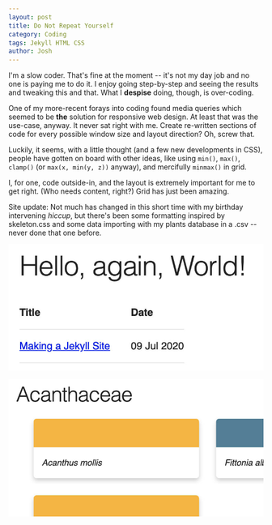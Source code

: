 ```yaml
---
layout: post
title: Do Not Repeat Yourself
category: Coding
tags: Jekyll HTML CSS
author: Josh
---
```


I'm a slow coder. That's fine at the moment -- it's not my day job and no one is paying me to do it. I enjoy going step-by-step and seeing the results and tweaking this and that. What I **despise** doing, though, is over-coding.

One of my more-recent forays into coding found media queries which seemed to be **the** solution for responsive web design. At least that was the use-case, anyway. It never sat right with me. Create re-written sections of code for every possible window size and layout direction? Oh, screw that.

Luckily, it seems, with a little thought (and a few new developments in CSS), people have gotten on board with other ideas, like using `min()`, `max()`, `clamp()` (or `max(x, min(y, z))` anyway), and mercifully `minmax()` in grid.

I, for one, code outside-in, and the layout is extremely important for me to get right. (Who needs content, right?) Grid has just been amazing.

Site update: Not much has changed in this short time with my birthday intervening *hiccup*, but there's been some formatting inspired by skeleton.css and some data importing with my plants database in a .csv -- never done that one before.

![A screenshot of new formatting on the home page.](/assets/img/site1-1.jpg)

![A screenshot showing colors in the plants database.](/assets/img/plants1-1.jpg)
